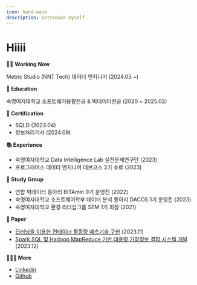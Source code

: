 ```yaml
---
icon: hand-wave
description: Introduce myself
---
```


# Hiiii

👩‍💻 **Working Now**

Metric Studio (NNT Tech) 데이터 엔지니어 (2024.03 \~)

**🏫 Education**

숙명여자대학교 소프트웨어융합전공 & 빅데이터전공 (2020 \~ 2025.02)

**📄 Certification**

* SQLD (2023.04)
* 정보처리기사 (2024.09)

**📚 Experience**

* 숙명여자대학교 Data Intelligence Lab 실전문제연구단 (2023)
* 프로그래머스 데이터 엔지니어 데브코스 2기 수료 (2023)

**👥 Study Group**

* 연합 빅데이터 동아리 BITAmin 9기 운영진 (2022)
* 숙명여자대학교 소프트웨어학부 데이터 분석 동아리 DACOS 1기 운영진 (2023)
* 숙명여자대학교 환경 리더십그룹 SEM 1기 회장 (2021)

**📃 Paper**

* [딥러닝을 이용한 컨테이너 물동량 예측기술 구현](https://koreascience.kr/article/CFKO202333854992270.page) (2023.11)
* [Spark SQL 및 Hadoop MapReduce 기반 대용량 가명정보 결합 시스템 개발](https://www.dbpia.co.kr/journal/articleDetail?nodeId=NODE11705448) (2023.12)

**💁🏻‍♀️ More**&#x20;

* [Linkedin](https://www.linkedin.com/in/bokyung124/)
* [Github](https://github.com/bokyung124)
